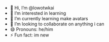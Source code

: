 - 👋 Hi, I’m @lowotwkai
- 👀 I’m interested in learning
- 🌱 I’m currently learning make avatars
- 💞️ I’m looking to collaborate on anything i can
- 😄 Pronouns: he/him
- ⚡ Fun fact: im new

<!---
lowotwkai/lowotwkai is a ✨ special ✨ repository because its `README.md` (this file) appears on your GitHub profile.
You can click the Preview link to take a look at your changes.
--->
